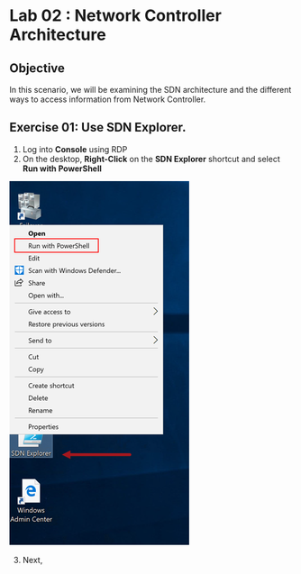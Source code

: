 # Lab 02 : Network Controller Architecture


## Objective

In this scenario, we will be examining the SDN architecture and the different ways to access information from Network Controller.


## Exercise 01: Use SDN Explorer.

1. Log into **Console** using RDP
2. On the desktop, **Right-Click** on the **SDN Explorer** shortcut and select **Run with PowerShell**

![alt text](res/2-01.png "Run SDN Explorer") 

3. Next,
